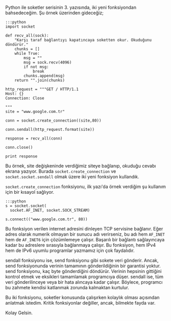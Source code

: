 <!--
.. date: 2012-08-23 00:01:00
.. title: Python soketler için faydalı 2 fonksiyon
.. slug: soket-socket-yardimci-fonksiyon
.. description: Python soket programcılığı sırasında işinizi çok kolaylaştıracak create_connection ve sendall fonksiyonlarının amacını ve kullanımını anlatan bu yazıyı, soketlerle uğraşanların okumasında fayda var.
-->

Python ile soketler serisinin 3. yazısında, iki yeni fonksiyondan
bahsedeceğim. Şu örnek üzerinden gideceğiz; <!-- TEASER_END -->

    :::python
    import socket
    
    def recv_all(sock):
        "Karşı taraf bağlantıyı kapatıncaya soketten okur. Okuduğunu döndürür."
        chunks = []
        while True:
            msg = ""
            msg = sock.recv(4096)
            if not msg:
                break
            chunks.append(msg)
        return "".join(chunks)
    
    http_request = """GET / HTTP/1.1
    Host: {}
    Connection: Close
    
    """
    site = "www.google.com.tr"
    
    conn = socket.create_connection((site,80))
       
    conn.sendall(http_request.format(site))
    
    response = recv_all(conn)
    
    conn.close()
    
    print response

Bu örnek, site değişkeninde verdiğimiz siteye bağlanıp, okuduğu cevabı
ekrana yazıyor. Burada `socket.create_connection` ve
`socket.socket.sendall` olmak üzere iki yeni fonksiyon kullandık.

`socket.create_connection` fonksiyonu, ilk yazı'da örnek verdiğim şu
kullanım için bir kısayol sağlıyor.

    :::python
    s = socket.socket(
      socket.AF_INET, socket.SOCK_STREAM)
    
    s.connect(("www.google.com.tr", 80))

Bu fonksiyon verilen internet adresini dinleyen TCP servisine bağlanır.
Eğer adres olarak numerik olmayan bir sunucu adı verirseniz, bu adı hem
`AF_INET` hem de `AF_INET6` için çözümlemeye çalışır. Başarılı bir
bağlantı sağlayıncaya kadar bu adreslere sırasıyla bağlanmaya çalışır.
Bu fonksiyon, hem IPv4 hem de IPv6 uyumlu programlar yazmamız için çok
faydalıdır.

sendall fonksiyonu ise, send fonksiyonu gibi sokete veri gönderir.
Ancak, send fonksiyonunda verinin tamamının gönderildiğinin bir
garantisi yoktur. send fonksiyonu, kaç byte gönderdiğini döndürür.
Verinin hepsinin gittiğini kontrol etmek ve eksikleri tamamlamak
programcıya düşer. sendall ise, tüm veri gönderilinceye veya bir hata
alıncaya kadar çalışır. Böylece, programcı bu zahmete kendisi katlanmak
zorunda kalmaktan kurtulur.

Bu iki fonksiyonu, soketler konusunda çalışırken kolaylık olması
açısından anlatmak istedim. Kritik fonksiyonlar değiller, ancak,
bilmekte fayda var.

Kolay Gelsin.